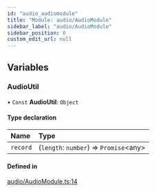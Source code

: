 ```yaml
---
id: "audio_audiomodule"
title: "Module: audio/AudioModule"
sidebar_label: "audio/AudioModule"
sidebar_position: 0
custom_edit_url: null
---
```


## Variables

### AudioUtil

• `Const` **AudioUtil**: `Object`

#### Type declaration

| Name | Type |
| :------ | :------ |
| `record` | (`length`: `number`) => `Promise`<any\> |

#### Defined in

[audio/AudioModule.ts:14](https://github.com/pytorch/live/blob/d2993b7/react-native-pytorch-core/src/audio/AudioModule.ts#L14)
